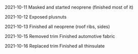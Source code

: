 2021-10-11
Masked and started neoprene (finished most of it)

2021-10-12
Exposed plusnuts

2021-10-13
Finished all neoprene (roof ribs, sides)

2021-10-15
Removed trim
Finished automotive fabric

2021-10-16
Replaced trim
Finished all thinsulate